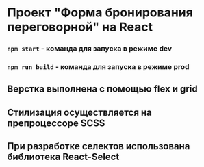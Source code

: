 # Проект  "Форма бронирования переговорной" на React

### `npm start` - команда для запуска в режиме dev

### `npm run build` - команда для запуска в режиме prod

## Верстка выполнена с помощью flex и grid
## Стилизация осуществляется на препроцессоре SCSS
## При разработке селектов использована библиотека React-Select